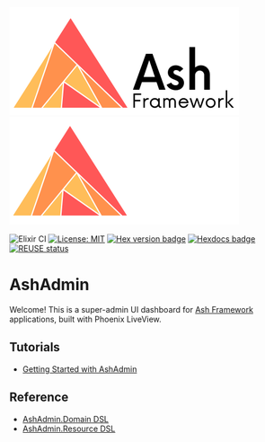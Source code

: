 <!--
SPDX-FileCopyrightText: 2020 ash_admin contributors <https://github.com/ash-project/ash_admin/graphs.contributors>

SPDX-License-Identifier: MIT
-->

![Logo](https://github.com/ash-project/ash/blob/main/logos/cropped-for-header-black-text.png?raw=true#gh-light-mode-only)
![Logo](https://github.com/ash-project/ash/blob/main/logos/cropped-for-header-white-text.png?raw=true#gh-dark-mode-only)

![Elixir CI](https://github.com/ash-project/ash_admin/workflows/CI/badge.svg)
[![License: MIT](https://img.shields.io/badge/License-MIT-yellow.svg)](https://opensource.org/licenses/MIT)
[![Hex version badge](https://img.shields.io/hexpm/v/ash_admin.svg)](https://hex.pm/packages/ash_admin)
[![Hexdocs badge](https://img.shields.io/badge/docs-hexdocs-purple)](https://hexdocs.pm/ash_admin)
[![REUSE status](https://api.reuse.software/badge/github.com/ash-project/ash_admin)](https://api.reuse.software/info/github.com/ash-project/ash_admin)

# AshAdmin

Welcome! This is a super-admin UI dashboard for [Ash Framework](https://hexdocs.pm/ash) applications, built with Phoenix LiveView.

## Tutorials

- [Getting Started with AshAdmin](documentation/tutorials/getting-started-with-ash-admin.md)

## Reference

- [AshAdmin.Domain DSL](documentation/dsls/DSL-AshAdmin.Domain.md)
- [AshAdmin.Resource DSL](documentation/dsls/DSL-AshAdmin.Resource.md)
